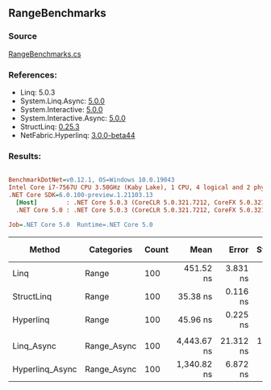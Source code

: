 ﻿## RangeBenchmarks

### Source
[RangeBenchmarks.cs](../NetFabric.Hyperlinq.Benchmarks/Benchmarks/RangeBenchmarks.cs)

### References:
- Linq: 5.0.3
- System.Linq.Async: [5.0.0](https://www.nuget.org/packages/System.Linq.Async/5.0.0)
- System.Interactive: [5.0.0](https://www.nuget.org/packages/System.Interactive/5.0.0)
- System.Interactive.Async: [5.0.0](https://www.nuget.org/packages/System.Interactive.Async/5.0.0)
- StructLinq: [0.25.3](https://www.nuget.org/packages/StructLinq/0.25.3)
- NetFabric.Hyperlinq: [3.0.0-beta44](https://www.nuget.org/packages/NetFabric.Hyperlinq/3.0.0-beta44)

### Results:
``` ini

BenchmarkDotNet=v0.12.1, OS=Windows 10.0.19043
Intel Core i7-7567U CPU 3.50GHz (Kaby Lake), 1 CPU, 4 logical and 2 physical cores
.NET Core SDK=6.0.100-preview.1.21103.13
  [Host]        : .NET Core 5.0.3 (CoreCLR 5.0.321.7212, CoreFX 5.0.321.7212), X64 RyuJIT
  .NET Core 5.0 : .NET Core 5.0.3 (CoreCLR 5.0.321.7212, CoreFX 5.0.321.7212), X64 RyuJIT

Job=.NET Core 5.0  Runtime=.NET Core 5.0  

```
|          Method |  Categories | Count |        Mean |     Error |    StdDev | Ratio |  Gen 0 | Gen 1 | Gen 2 | Allocated |
|---------------- |------------ |------ |------------:|----------:|----------:|------:|-------:|------:|------:|----------:|
|            Linq |       Range |   100 |   451.52 ns |  3.831 ns |  3.584 ns |  1.00 | 0.0191 |     - |     - |      40 B |
|      StructLinq |       Range |   100 |    35.38 ns |  0.116 ns |  0.103 ns |  0.08 |      - |     - |     - |         - |
|       Hyperlinq |       Range |   100 |    45.96 ns |  0.225 ns |  0.200 ns |  0.10 |      - |     - |     - |         - |
|                 |             |       |             |           |           |       |        |       |       |           |
|      Linq_Async | Range_Async |   100 | 4,443.67 ns | 21.312 ns | 17.796 ns |  1.00 | 0.0229 |     - |     - |      48 B |
| Hyperlinq_Async | Range_Async |   100 | 1,340.82 ns |  6.872 ns |  6.428 ns |  0.30 | 0.0153 |     - |     - |      32 B |
